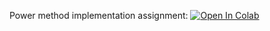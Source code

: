 Power method implementation assignment:
[![Open In Colab](https://colab.research.google.com/assets/colab-badge.svg)](https://colab.research.google.com/github/girafe-ai/ml-course/blob/24f_mipt/homeworks/assignment04_power_iteration/power_method_assignment_0_03.ipynb)

